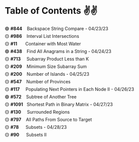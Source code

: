 # Table of Contents ✌✌

🟢 **#844** &ensp; Backspace String Compare - 04/23/23 <br />
🟡 **#986** &ensp; Interval List Intersections <br />
🟡 **#11**  &emsp;&nbsp; Container with Most Water <br />
🟢 **#438** &ensp; Find All Anagrams in a String - 04/24/23 <br />
🟡 **#713** &ensp;&nbsp; Subarray Product Less than K <br />
🟡 **#209** &ensp; Minimum Size Subarray Sum <br />
🟡 **#200** &ensp; Number of Islands - 04/25/23<br />
🟡 **#547** &ensp; Number of Provinces <br />
🟡 **#117** &ensp;&nbsp; Populating Next Pointers in Each Node II - 04/26/23<br />
🟢 **#572** &ensp; Subtree of Another Tree <br />
🟡 **#1091** &nbsp; Shortest Path in Binary Matrix - 04/27/23<br />
🟡 **#130** &ensp;&nbsp; Surrounded Regions <br />
🟡 **#797** &ensp; All Paths From Source to Target <br />
🟡 **#78** &emsp; Subsets - 04/28/23<br />
🟡 **#90** &emsp; Subsets II <br />
